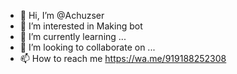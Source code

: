 - 👋 Hi, I’m @Achuzser
- 👀 I’m interested in Making bot
- 🌱 I’m currently learning ...
- 💞️ I’m looking to collaborate on ...
- 📫 How to reach me https://wa.me/919188252308

<!---
Achuzser/Achuzser is a ✨ special ✨ repository because its `README.md` (this file) appears on your GitHub profile.
You can click the Preview link to take a look at your changes.
--->
